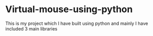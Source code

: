 # Virtual-mouse-using-python
This is my project which I have built using python and mainly I have included 3 main libraries
